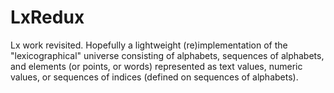 LxRedux
=======

Lx work revisited. Hopefully a lightweight (re)implementation of the "lexicographical" universe consisting of alphabets, sequences of alphabets, and elements (or points, or words) represented as text values, numeric values, or sequences of indices (defined on sequences of alphabets).
